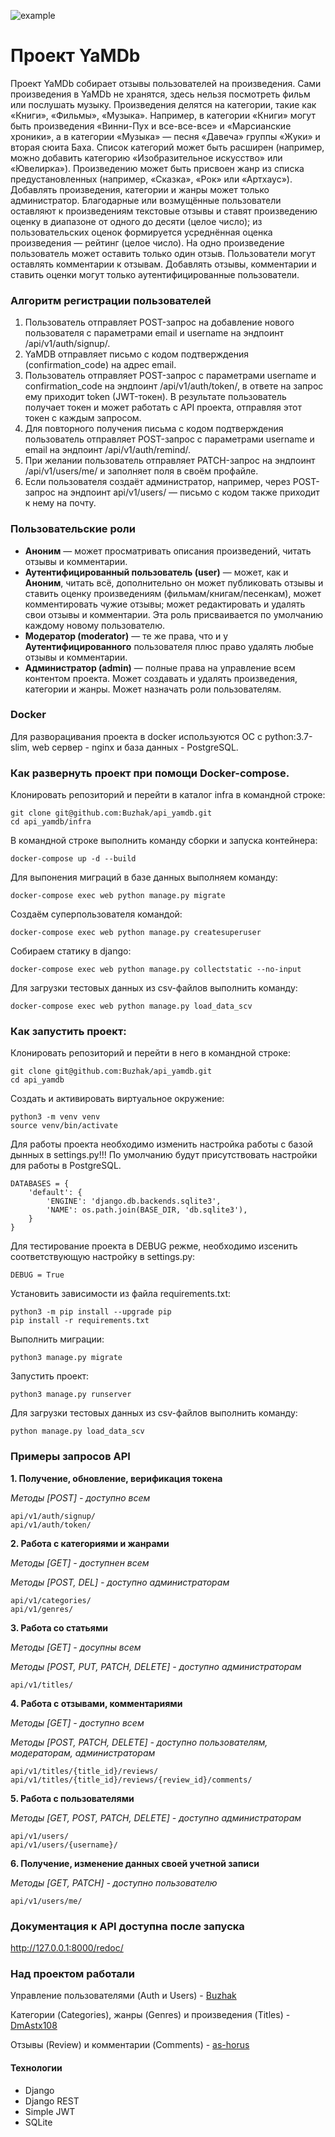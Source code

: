 ![example](https://github.com/buzhak/yamdb_final/actions/workflows/yamdb_workflow.yml/badge.svg)

# Проект YaMDb

Проект YaMDb собирает отзывы пользователей на произведения. Сами произведения в YaMDb не хранятся, здесь нельзя посмотреть фильм или послушать музыку.
Произведения делятся на категории, такие как «Книги», «Фильмы», «Музыка». Например, в категории «Книги» могут быть произведения «Винни-Пух и все-все-все» и «Марсианские хроники», а в категории «Музыка» — песня «Давеча» группы «Жуки» и вторая сюита Баха. Список категорий может быть расширен (например, можно добавить категорию «Изобразительное искусство» или «Ювелирка»).
Произведению может быть присвоен жанр из списка предустановленных (например, «Сказка», «Рок» или «Артхаус»).
Добавлять произведения, категории и жанры может только администратор.
Благодарные или возмущённые пользователи оставляют к произведениям текстовые отзывы и ставят произведению оценку в диапазоне от одного до десяти (целое число); из пользовательских оценок формируется усреднённая оценка произведения — рейтинг (целое число). На одно произведение пользователь может оставить только один отзыв.
Пользователи могут оставлять комментарии к отзывам.
Добавлять отзывы, комментарии и ставить оценки могут только аутентифицированные пользователи.

### Алгоритм регистрации пользователей
1. Пользователь отправляет POST-запрос на добавление нового пользователя с 
параметрами email и username на эндпоинт /api/v1/auth/signup/.
2. YaMDB отправляет письмо с кодом подтверждения (confirmation_code) на адрес email.
3. Пользователь отправляет POST-запрос с параметрами username и 
confirmation_code на эндпоинт /api/v1/auth/token/, в ответе на запрос ему 
приходит token (JWT-токен). В результате пользователь получает токен и может 
работать с API проекта, отправляя этот токен с каждым запросом.
4. Для повторного получения письма с кодом подтверждения пользователь отправляет
POST-запрос с параметрами username и email на эндпоинт /api/v1/auth/remind/.
5. При желании пользователь отправляет PATCH-запрос на эндпоинт 
/api/v1/users/me/ и заполняет поля в своём профайле.
6. Если пользователя создаёт администратор, например, через POST-запрос на 
эндпоинт api/v1/users/ — письмо с кодом также приходит к нему на почту.

### Пользовательские роли
- **Аноним** — может просматривать описания произведений, читать отзывы и комментарии.
- **Аутентифицированный пользователь (user)** — может, как и **Аноним**, читать всё, 
дополнительно он может публиковать отзывы и ставить оценку произведениям 
(фильмам/книгам/песенкам), может комментировать чужие отзывы; может редактировать 
и удалять свои отзывы и комментарии. Эта роль присваивается по умолчанию 
каждому новому пользователю.
- **Модератор (moderator)** — те же права, что и у **Аутентифицированного** 
пользователя плюс право удалять любые отзывы и комментарии.
- **Администратор (admin)** — полные права на управление всем контентом проекта. 
Может создавать и удалять произведения, категории и жанры. Может назначать 
роли пользователям.

### Docker

Для разворацивания проекта в docker используются OC c python:3.7-slim, web сервер - nginx и база данных - PostgreSQL.

### Как развернуть проект при помощи Docker-compose.

Клонировать репозиторий и перейти в каталог infra в командной строке:

```
git clone git@github.com:Buzhak/api_yamdb.git
cd api_yamdb/infra
```

В командной строке выполнить команду сборки и запуска контейнера:

```
docker-compose up -d --build
```

Для выпонения миграций в базе данных выполняем команду:

```
docker-compose exec web python manage.py migrate
```

Создаём суперпользователя командой:

```
docker-compose exec web python manage.py createsuperuser
```

Собираем статику в django:

```
docker-compose exec web python manage.py collectstatic --no-input  
```

Для загрузки тестовых данных из csv-файлов выполнить команду:

```
docker-compose exec web python manage.py load_data_scv
```

### Как запустить проект:

Клонировать репозиторий и перейти в него в командной строке:

```
git clone git@github.com:Buzhak/api_yamdb.git
cd api_yamdb
```

Cоздать и активировать виртуальное окружение:

```
python3 -m venv venv
source venv/bin/activate
```

Для работы проекта необходимо изменить настройка работы с базой дынных в settings.py!!!
По умолчанию будут присутствовать настройки для работы в PostgreSQL.

```
DATABASES = {
    'default': {
        'ENGINE': 'django.db.backends.sqlite3',
        'NAME': os.path.join(BASE_DIR, 'db.sqlite3'),
    }
}
```

Для тестирование проекта в DEBUG режме, необходимо изсенить соответствующую настройку в settings.py:

```
DEBUG = True
```

Установить зависимости из файла requirements.txt:

```
python3 -m pip install --upgrade pip
pip install -r requirements.txt
```

Выполнить миграции:

```
python3 manage.py migrate
```

Запустить проект:

```
python3 manage.py runserver
```

Для загрузки тестовых данных из csv-файлов выполнить команду:
```
python manage.py load_data_scv
```

### Примеры запросов API
**1. Получение, обновление, верификация токена**

*Методы [POST] - доступно всем*

```
api/v1/auth/signup/
api/v1/auth/token/
```

**2. Работа с категориями и жанрами**

*Методы [GET] - доступнен всем*

*Методы [POST, DEL] - доступно администраторам*

```
api/v1/categories/
api/v1/genres/
```

**3. Работа со статьями**

*Методы [GET] - досупны всем*

*Методы [POST, PUT, PATCH, DELETE] - доступно администраторам*

```
api/v1/titles/
```

**4. Работа с отзывами, комментариями**

*Методы [GET] - доступно всем*

*Методы [POST, PATCH, DELETE] - доступно пользователям, модераторам, администраторам*

```
api/v1/titles/{title_id}/reviews/
api/v1/titles/{title_id}/reviews/{review_id}/comments/
```

**5. Работа с пользователями**

*Методы [GET, POST, PATCH, DELETE] - доступно администраторам*

```
api/v1/users/
api/v1/users/{username}/
```

**6. Получение, изменение данных своей учетной записи**

*Методы [GET, PATCH] - доступно пользователю*

```
api/v1/users/me/
```

### Документация к API доступна после запуска

http://127.0.0.1:8000/redoc/

### Над проектом работали

Управление пользователями (Auth и Users) - [Buzhak](https://github.com/Buzhak)

Категории (Categories), жанры (Genres) и произведения (Titles) - [DmAstx108](https://github.com/DmAstx108)

Отзывы (Review) и комментарии (Comments) - [as-horus](https://github.com/as-horus)

#### Технологии

* Django 
* Django REST
* Simple JWT
* SQLite
